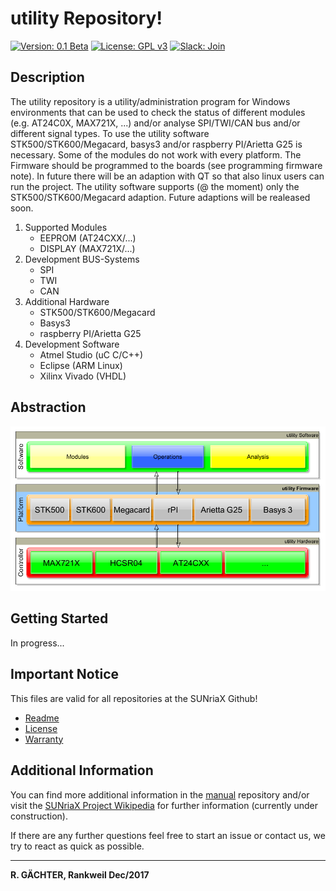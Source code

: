 ﻿# utility Repository!

[![Version: 0.1 Beta](https://img.shields.io/badge/Version-0.1%20Beta-red.svg)](https://github.com/sunriax) [![License: GPL v3](https://img.shields.io/badge/License-GPL%20v3-blue.svg)](https://www.gnu.org/licenses/gpl-3.0) [![Slack: Join](https://img.shields.io/badge/Slack-Join-blue.svg)](https://join.slack.com/t/sunriax-technology/shared_invite/enQtMjg3OTE2MjIyMTE2LTU1MmEwNmY5Y2Y3MTNjNzFhYzE5NTFkYWY4NzE0YmQzNzA5NjBkMWQ3ODkyNDI1NjJmMGIwYzMwOGI5ZjA2MDg)

## Description

The utility repository is a utility/administration program for Windows environments that can be used to check the status of different modules (e.g. AT24C0X, MAX721X, ...) and/or analyse SPI/TWI/CAN bus and/or different signal types. To use the utility software STK500/STK600/Megacard, basys3 and/or raspberry PI/Arietta G25 is necessary. Some of the modules do not work with every platform. The Firmware should be programmed to the boards (see programming firmware note). In future there will be an adaption with QT so that also linux users can run the project. The utility software supports (@ the moment) only the STK500/STK600/Megacard adaption. Future adaptions will be realeased soon.

1. Supported Modules
   * EEPROM (AT24CXX/...)
   * DISPLAY (MAX721X/...)
1. Development BUS-Systems
   * SPI
   * TWI
   * CAN
1. Additional Hardware
   * STK500/STK600/Megacard
   * Basys3
   * raspberry PI/Arietta G25
1. Development Software
   * Atmel Studio (uC C/C++)
   * Eclipse (ARM Linux)
   * Xilinx Vivado (VHDL)

## Abstraction

![Graphical Description](https://raw.githubusercontent.com/sunriax/manual/master/docs/image/utility_abstraction.png "Graphical Description")

## Getting Started

In progress...

## Important Notice

This files are valid for all repositories at the SUNriaX Github!
* [Readme](https://github.com/sunriax/manual/blob/master/README.md)
* [License](https://github.com/sunriax/manual/blob/master/LICENSE.md)
* [Warranty](https://github.com/sunriax/manual/blob/master/WARRANTY.md)

## Additional Information

You can find more additional information in the [manual](https://github.com/sunriax/manual/tree/master/docs) repository and/or visit the [SUNriaX Project Wikipedia](https://wiki.sunriax.at/) for further information (currently under construction).

If there are any further questions feel free to start an issue or contact us, we try to react as quick as possible.

---
**R. GÄCHTER, Rankweil Dec/2017**